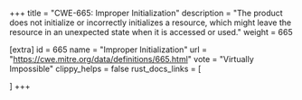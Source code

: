 +++
title = "CWE-665: Improper Initialization"
description	= "The product does not initialize or incorrectly initializes a resource, which might leave the resource in an unexpected state when it is accessed or used."
weight = 665

[extra]
id = 665
name = "Improper Initialization"
url = "https://cwe.mitre.org/data/definitions/665.html"
vote = "Virtually Impossible"
clippy_helps = false
rust_docs_links = [
	
]
+++

